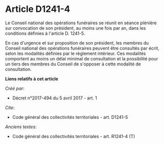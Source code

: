 # Article D1241-4

Le Conseil national des opérations funéraires se réunit en séance plénière sur convocation de son président, au moins une
fois par an, dans les conditions définies à l'article D. 1241-5. 

En cas d'urgence et sur proposition de son président, les membres du Conseil national des opérations funéraires peuvent être
consultés par écrit, selon les modalités définies par le règlement intérieur. Ces modalités comportent au moins un délai
minimal de consultation et la possibilité pour un tiers des membres du Conseil de s'opposer à cette modalité de consultation.

**Liens relatifs à cet article**

_Créé par_:

  - Décret n°2017-494 du 5 avril 2017 - art. 1

_Cite_:

  - Code général des collectivités territoriales - art. D1241-5

_Anciens textes_:

  - Code général des collectivités territoriales - art. R1241-4 (T)
